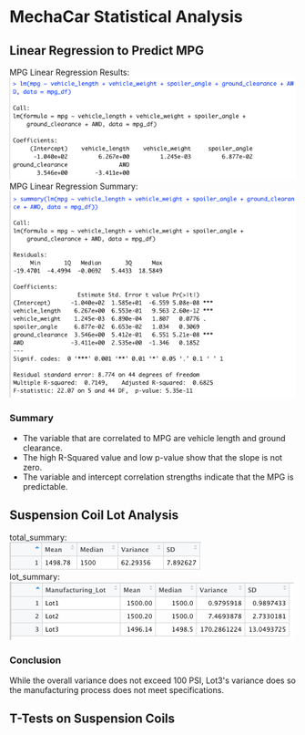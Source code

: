 # MechaCar Statistical Analysis

## Linear Regression to Predict MPG
MPG Linear Regression Results:<br>
<img src=mpg_lm.png></img><br>
MPG Linear Regression Summary:<br>
<img src=mpg_lm_summary.png></img><br>
### Summary
- The variable that are correlated to MPG are vehicle length and ground clearance.
- The high R-Squared value and low p-value show that the slope is not zero.
- The variable and intercept correlation strengths indicate that the MPG is predictable.
## Suspension Coil Lot Analysis
total_summary:<br>
<img src=total_summary.png></img><br>
lot_summary:<br>
<img src=lot_summary.png></img><br>
### Conclusion
While the overall variance does not exceed 100 PSI, Lot3's variance does so the manufacturing process does not meet specifications.
##  T-Tests on Suspension Coils
